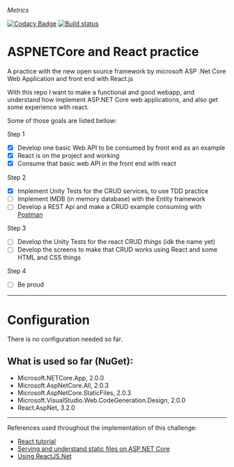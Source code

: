 _Metrics_

[![Codacy Badge](https://api.codacy.com/project/badge/Grade/6d051d0d68b14ea4b9e701ae91b2211e)](https://www.codacy.com/app/k30v1n/ASPNETCore-and-React-practice?utm_source=github.com&amp;utm_medium=referral&amp;utm_content=k30v1n/ASPNETCore-and-React-practice&amp;utm_campaign=Badge_Grade)
[![Build status](https://ci.appveyor.com/api/projects/status/g6ve20ywnhrxmbnj/branch/master?svg=true)](https://ci.appveyor.com/project/k30v1n/aspnetcore-and-react-practice/branch/master)

# ASPNETCore and React practice 
A practice with the new open source framework by microsoft ASP .Net Core Web Application and front end with React.js

With this repo I want to make a functional and good webapp, and understand how implement ASP.NET Core web applications, and also get some experience with react.

Some of those goals are listed bellow:

Step 1
- [X] Develop one basic Web API to be consumed by front end as an example
- [X] React is on the project and working
- [X] Consume that basic web API in the front end with react

Step 2
- [X] Implement Unity Tests for the CRUD services, to use TDD practice
- [ ] Implement IMDB (in memory database) with the Entity framework
- [ ] Develop a REST Api and make a CRUD example consuming with [Postman](https://www.getpostman.com/)

Step 3
- [ ] Develop the Unity Tests for the react CRUD _things_ (idk the name yet)
- [ ] Develop the screens to make that CRUD works using React and some HTML and CSS things

Step 4
- [ ] Be proud

---
# Configuration

There is no configuration needed so far. 

## What is used so far (NuGet):
- Microsoft.NETCore.App, 2.0.0
- Microsoft.AspNetCore.All, 2.0.3
- Microsoft.AspNetCore.StaticFiles, 2.0.3
- Microsoft.VisualStudio.Web.CodeGeneration.Design, 2.0.0
- React.AspNet, 3.2.0

---

References used throughout the implementation of this challenge:
- [React tutorial](https://reactjs.org/tutorial/tutorial.html)
- [Serving and understand static files on ASP.NET Core](https://docs.microsoft.com/en-us/aspnet/core/fundamentals/static-files)
- [Using ReactJS.Net](https://reactjs.net/getting-started/tutorial.html)
